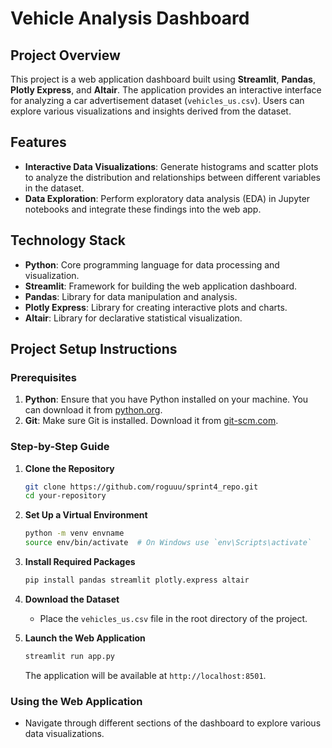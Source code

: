 # Vehicle Analysis Dashboard

## Project Overview

This project is a web application dashboard built using **Streamlit**, **Pandas**, **Plotly Express**, and **Altair**. The application provides an interactive interface for analyzing a car advertisement dataset (`vehicles_us.csv`). Users can explore various visualizations and insights derived from the dataset.

## Features

- **Interactive Data Visualizations**: Generate histograms and scatter plots to analyze the distribution and relationships between different variables in the dataset.
- **Data Exploration**: Perform exploratory data analysis (EDA) in Jupyter notebooks and integrate these findings into the web app.

## Technology Stack

- **Python**: Core programming language for data processing and visualization.
- **Streamlit**: Framework for building the web application dashboard.
- **Pandas**: Library for data manipulation and analysis.
- **Plotly Express**: Library for creating interactive plots and charts.
- **Altair**: Library for declarative statistical visualization.

## Project Setup Instructions

### Prerequisites

1. **Python**: Ensure that you have Python installed on your machine. You can download it from [python.org](https://www.python.org/).
2. **Git**: Make sure Git is installed. Download it from [git-scm.com](https://git-scm.com/).

### Step-by-Step Guide

1. **Clone the Repository**
    ```bash
    git clone https://github.com/roguuu/sprint4_repo.git
    cd your-repository
    ```

2. **Set Up a Virtual Environment**
    ```bash
    python -m venv envname
    source env/bin/activate  # On Windows use `env\Scripts\activate`
    ```

3. **Install Required Packages**
    ```bash
    pip install pandas streamlit plotly.express altair
    ```

4. **Download the Dataset**
    - Place the `vehicles_us.csv` file in the root directory of the project.

5. **Launch the Web Application**
    ```bash
    streamlit run app.py
    ```

    The application will be available at `http://localhost:8501`.

### Using the Web Application

- Navigate through different sections of the dashboard to explore various data visualizations.
